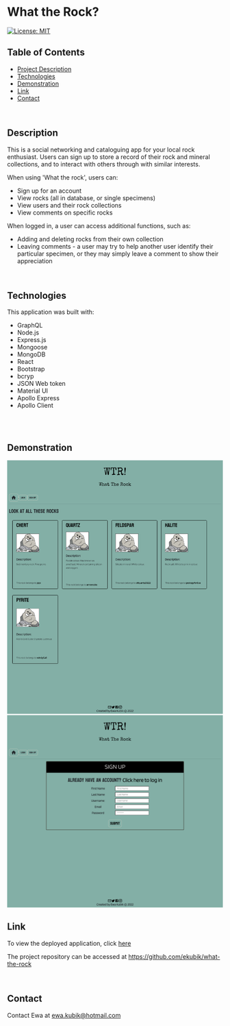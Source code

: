 # What the Rock?


[![License: MIT](https://img.shields.io/badge/License-MIT-yellow.svg)](https://opensource.org/licenses/MIT)


## Table of Contents

- <a href="#description">Project Description</a>
- <a href="#technologies">Technologies</a>
- <a href="#demonstration">Demonstration </a>
- <a href="#link">Link </a>
- <a href="#contact">Contact</a>

<br>

## Description

This is a social networking and cataloguing app for your local rock enthusiast. Users can sign up to store a record of their rock and mineral collections, and to interact with others through with similar interests. 

When using 'What the rock', users can:

* Sign up for an account
* View rocks (all in database, or single specimens)
* View users and their rock collections
* View comments on specific rocks

When logged in, a user can access additional functions, such as:
* Adding and deleting rocks from their own collection
* Leaving comments - a user may try to help another user identify their particular specimen, or they may simply leave a comment to show their appreciation


<br>

## Technologies

This application was built with:

* GraphQL
* Node.js
* Express.js
* Mongoose
* MongoDB
* React
* Bootstrap
* bcryp
* JSON Web token
* Material UI
* Apollo Express
* Apollo Client


<br>

<br>

## Demonstration

<img  src="images/home.png">
<img src="images/signin.png" />

<br>

## Link

To view the deployed application, click <a href="https://tranquil-anchorage-44103.herokuapp.com/"> here </a>


The project repository can be accessed at <a href="https://github.com/ekubik/what-the-rock">https://github.com/ekubik/what-the-rock</a>

<br>

## Contact

Contact Ewa at <a href="mailto:ewa.kubik@hotmail.com"> ewa.kubik@hotmail.com </a>